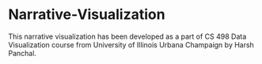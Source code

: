 # Narrative-Visualization

This narrative visualization has been developed as a part of CS 498 Data Visualization course from University of Illinois Urbana Champaign by Harsh Panchal.